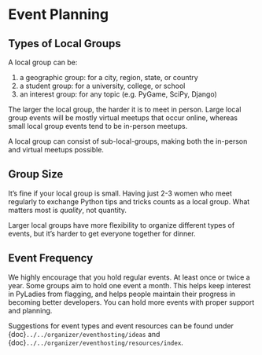 # Event Planning

## Types of Local Groups

A local group can be:

1. a geographic group: for a city, region, state, or country
2. a student group: for a university, college, or school
3. an interest group: for any topic (e.g. PyGame, SciPy, Django)

The larger the local group, the harder it is to meet in person. Large local group
events will be mostly virtual meetups that occur online, whereas small local group
events tend to be in-person meetups.

A local group can consist of sub-local-groups, making both the in-person and
virtual meetups possible.

## Group Size

It’s fine if your local group is small. Having just 2-3 women who meet regularly
to exchange Python tips and tricks counts as a local group. What matters most is *quality*, not quantity.

Larger local groups have more flexibility to organize different types of events,
but it’s harder to get everyone together for dinner.

## Event Frequency

We highly encourage that you hold regular events. At least once or twice a year.
Some groups aim to hold one event a month. This helps keep interest in PyLadies
from flagging, and helps people maintain their progress in becoming better developers.
You can hold more events with proper support and planning.

Suggestions for event types and event resources can be found under
{doc}`../../organizer/eventhosting/ideas` and {doc}`../../organizer/eventhosting/resources/index`.
